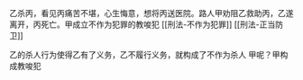 乙杀丙，看见丙痛苦不堪，心生悔意，想将丙送医院。路人甲劝阻乙救助丙，乙遂离开，丙死亡。甲成立不作为犯罪的教唆犯
[[刑法-不作为犯罪]]
[[刑法-正当防卫]]

乙的杀人行为使得乙有了义务，乙不履行义务，就构成了不作为杀人
甲呢？甲构成教唆犯

